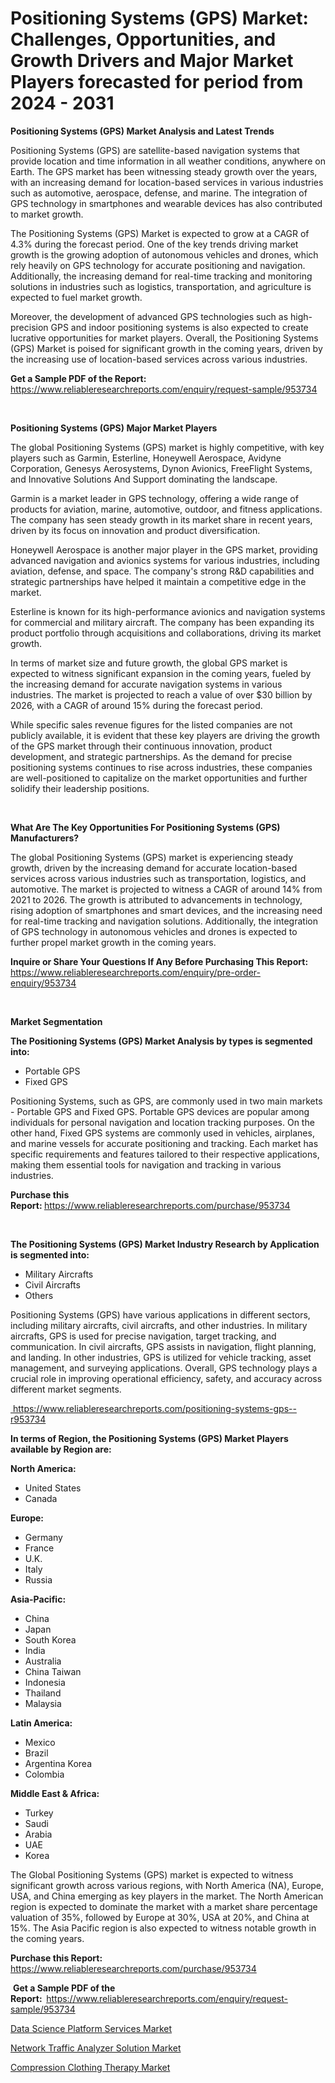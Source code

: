 <p><h1>Positioning Systems (GPS) Market: Challenges, Opportunities, and Growth Drivers and Major Market Players forecasted for period from 2024 - 2031</h1></p><p><strong>Positioning Systems (GPS) Market Analysis and Latest Trends</strong></p>
<p><p>Positioning Systems (GPS) are satellite-based navigation systems that provide location and time information in all weather conditions, anywhere on Earth. The GPS market has been witnessing steady growth over the years, with an increasing demand for location-based services in various industries such as automotive, aerospace, defense, and marine. The integration of GPS technology in smartphones and wearable devices has also contributed to market growth.</p><p>The Positioning Systems (GPS) Market is expected to grow at a CAGR of 4.3% during the forecast period. One of the key trends driving market growth is the growing adoption of autonomous vehicles and drones, which rely heavily on GPS technology for accurate positioning and navigation. Additionally, the increasing demand for real-time tracking and monitoring solutions in industries such as logistics, transportation, and agriculture is expected to fuel market growth.</p><p>Moreover, the development of advanced GPS technologies such as high-precision GPS and indoor positioning systems is also expected to create lucrative opportunities for market players. Overall, the Positioning Systems (GPS) Market is poised for significant growth in the coming years, driven by the increasing use of location-based services across various industries.</p></p>
<p><strong>Get a Sample PDF of the Report:&nbsp;</strong> <a href="https://www.reliableresearchreports.com/enquiry/request-sample/953734">https://www.reliableresearchreports.com/enquiry/request-sample/953734</a></p>
<p>&nbsp;</p>
<p><strong>Positioning Systems (GPS) Major Market Players</strong></p>
<p><p>The global Positioning Systems (GPS) market is highly competitive, with key players such as Garmin, Esterline, Honeywell Aerospace, Avidyne Corporation, Genesys Aerosystems, Dynon Avionics, FreeFlight Systems, and Innovative Solutions And Support dominating the landscape.</p><p>Garmin is a market leader in GPS technology, offering a wide range of products for aviation, marine, automotive, outdoor, and fitness applications. The company has seen steady growth in its market share in recent years, driven by its focus on innovation and product diversification.</p><p>Honeywell Aerospace is another major player in the GPS market, providing advanced navigation and avionics systems for various industries, including aviation, defense, and space. The company's strong R&D capabilities and strategic partnerships have helped it maintain a competitive edge in the market.</p><p>Esterline is known for its high-performance avionics and navigation systems for commercial and military aircraft. The company has been expanding its product portfolio through acquisitions and collaborations, driving its market growth.</p><p>In terms of market size and future growth, the global GPS market is expected to witness significant expansion in the coming years, fueled by the increasing demand for accurate navigation systems in various industries. The market is projected to reach a value of over $30 billion by 2026, with a CAGR of around 15% during the forecast period.</p><p>While specific sales revenue figures for the listed companies are not publicly available, it is evident that these key players are driving the growth of the GPS market through their continuous innovation, product development, and strategic partnerships. As the demand for precise positioning systems continues to rise across industries, these companies are well-positioned to capitalize on the market opportunities and further solidify their leadership positions.</p></p>
<p>&nbsp;</p>
<p><strong>What Are The Key Opportunities For Positioning Systems (GPS) Manufacturers?</strong></p>
<p><p>The global Positioning Systems (GPS) market is experiencing steady growth, driven by the increasing demand for accurate location-based services across various industries such as transportation, logistics, and automotive. The market is projected to witness a CAGR of around 14% from 2021 to 2026. The growth is attributed to advancements in technology, rising adoption of smartphones and smart devices, and the increasing need for real-time tracking and navigation solutions. Additionally, the integration of GPS technology in autonomous vehicles and drones is expected to further propel market growth in the coming years.</p></p>
<p><strong>Inquire or Share Your Questions If Any Before Purchasing This Report:</strong> <a href="https://www.reliableresearchreports.com/enquiry/pre-order-enquiry/953734">https://www.reliableresearchreports.com/enquiry/pre-order-enquiry/953734</a></p>
<p>&nbsp;</p>
<p><strong>Market Segmentation</strong></p>
<p><strong>The Positioning Systems (GPS) Market Analysis by types is segmented into:</strong></p>
<p><ul><li>Portable GPS</li><li>Fixed GPS</li></ul></p>
<p><p>Positioning Systems, such as GPS, are commonly used in two main markets - Portable GPS and Fixed GPS. Portable GPS devices are popular among individuals for personal navigation and location tracking purposes. On the other hand, Fixed GPS systems are commonly used in vehicles, airplanes, and marine vessels for accurate positioning and tracking. Each market has specific requirements and features tailored to their respective applications, making them essential tools for navigation and tracking in various industries.</p></p>
<p><strong>Purchase this Report:&nbsp;</strong><a href="https://www.reliableresearchreports.com/purchase/953734">https://www.reliableresearchreports.com/purchase/953734</a></p>
<p>&nbsp;</p>
<p><strong>The Positioning Systems (GPS) Market Industry Research by Application is segmented into:</strong></p>
<p><ul><li>Military Aircrafts</li><li>Civil Aircrafts</li><li>Others</li></ul></p>
<p><p>Positioning Systems (GPS) have various applications in different sectors, including military aircrafts, civil aircrafts, and other industries. In military aircrafts, GPS is used for precise navigation, target tracking, and communication. In civil aircrafts, GPS assists in navigation, flight planning, and landing. In other industries, GPS is utilized for vehicle tracking, asset management, and surveying applications. Overall, GPS technology plays a crucial role in improving operational efficiency, safety, and accuracy across different market segments.</p></p>
<p><a href="https://www.reliableresearchreports.com/positioning-systems-gps--r953734">&nbsp;https://www.reliableresearchreports.com/positioning-systems-gps--r953734</a></p>
<p><strong>In terms of Region, the Positioning Systems (GPS) Market Players available by Region are:</strong></p>
<p>
    <p> <strong> North America: </strong>
        <ul>
            <li>United States</li>
            <li>Canada</li>
        </ul>
        </p> 
    <p> <strong> Europe: </strong>
        <ul>
            <li>Germany</li>
            <li>France</li>
            <li>U.K.</li>
            <li>Italy</li>
            <li>Russia</li>
        </ul>
        </p> 
    <p> <strong> Asia-Pacific: </strong>
        <ul>
            <li>China</li>
            <li>Japan</li>
            <li>South Korea</li>
            <li>India</li>
            <li>Australia</li>
            <li>China Taiwan</li>
            <li>Indonesia</li>
            <li>Thailand</li>
            <li>Malaysia</li>
        </ul>
        </p> 
    <p> <strong> Latin America: </strong>
        <ul>
            <li>Mexico</li>
            <li>Brazil</li>
            <li>Argentina Korea</li>
            <li>Colombia</li>
        </ul>
        </p> 
    <p> <strong> Middle East & Africa: </strong>
        <ul>
            <li>Turkey</li>
            <li>Saudi</li>
            <li>Arabia</li>
            <li>UAE</li>
            <li>Korea</li>
        </ul>
    </p>
    </p>
<p><p>The Global Positioning Systems (GPS) market is expected to witness significant growth across various regions, with North America (NA), Europe, USA, and China emerging as key players in the market. The North American region is expected to dominate the market with a market share percentage valuation of 35%, followed by Europe at 30%, USA at 20%, and China at 15%. The Asia Pacific region is also expected to witness notable growth in the coming years.</p></p>
<p><strong>Purchase this Report: </strong><a href="https://www.reliableresearchreports.com/purchase/953734">https://www.reliableresearchreports.com/purchase/953734</a></p>
<p>&nbsp;<strong>Get a Sample PDF of the Report:&nbsp;&nbsp;</strong><a href="https://www.reliableresearchreports.com/enquiry/request-sample/953734">https://www.reliableresearchreports.com/enquiry/request-sample/953734</a></p>
<p><strong></strong></p>
<p><p><a href="https://github.com/sarohimweaach77/Market-Research-Report-List-1/blob/main/data-science-platform-services-market.md">Data Science Platform Services Market</a></p><p><a href="https://github.com/ajiariaa/Market-Research-Report-List-1/blob/main/network-traffic-analyzer-solution-market.md">Network Traffic Analyzer Solution Market</a></p><p><a href="https://github.com/niyotibauri9/Market-Research-Report-List-1/blob/main/compression-clothing-therapy-market.md">Compression Clothing Therapy Market</a></p></p>
